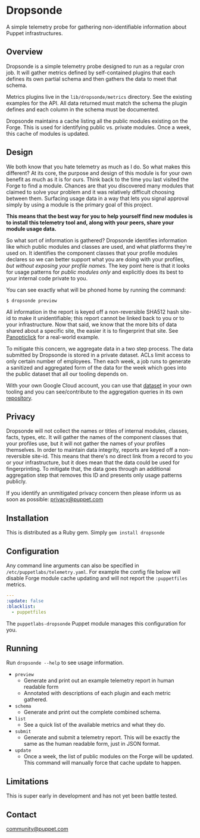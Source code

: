 # Dropsonde

A simple telemetry probe for gathering non-identifiable information about Puppet
infrastructures.


## Overview

Dropsonde is a simple telemetry probe designed to run as a regular cron job. It
will gather metrics defined by self-contained plugins that each defines its own
partial schema and then gathers the data to meet that schema.

Metrics plugins live in the `lib/dropsonde/metrics` directory. See the existing
examples for the API. All data returned must match the schema the plugin defines
and each column in the schema must be documented.

Dropsonde maintains a cache listing all the public modules existing on the Forge.
This is used for identifying public vs. private modules. Once a week, this cache
of modules is updated.


## Design

We both know that you hate telemetry as much as I do. So what makes this different?
At its core, the purpose and design of this module is for your own benefit as much
as it is for ours. Think back to the time you last visited the Forge to find a
module. Chances are that you discovered many modules that claimed to solve your
problem and it was relatively difficult choosing between them. Surfacing usage
data in a way that lets you signal approval simply by using a module is the
primary goal of this project.

**This means that the best way for you to help yourself find new modules is to
install this telemetry tool and, along with your peers, share your module usage
data.**

So what sort of information is gathered? Dropsonde identifies information like
which public modules and classes are used, and what platforms they're used on.
It identifies the component classes that your profile modules declares so we can
better support what you are doing with your profiles, *but without exposing your
profile names.* The key point here is that it looks for usage patterns for *public
modules only* and explicitly does its best to your internal code private to you.

You can see exactly what will be phoned home by running the command:

```
$ dropsonde preview
```

All information in the report is keyed off a non-reversible SHA512 hash site-id
to make it unidentifiable; this report cannot be linked back to you or to your
infrastructure. Now that said, we know that the more bits of data shared about a
specific site, the easier it is to fingerprint that site. See
[Panopticlick](https://panopticlick.eff.org) for a real-world example.

To mitigate this concern, we aggregate data in a two step process. The data
submitted by Dropsonde is stored in a private dataset. ACLs limit access to only
certain number of employees. Then each week, a job runs to generate a sanitized
and aggregated form of the data for the week which goes into the public dataset
that all our tooling depends on.

With your own Google Cloud account, you can use that [dataset](https://console.cloud.google.com/bigquery?project=puppetlabs.com:api-project-53122606061)
in your own tooling and you can see/contribute to the aggregation queries in its
own [repository](https://github.com/puppetlabs/dropsonde-aggregation).


## Privacy

Dropsonde will not collect the names or titles of internal modules, classes,
facts, types, etc. It will gather the names of the component classes that your
profiles use, but it will not gather the names of your profiles themselves. In
order to maintain data integrity, reports are keyed off a non-reversible site-id.
This means that there's no direct link from a record to you or your infrastructure,
but it does mean that the data could be used for fingerprinting. To mitigate that,
the data goes through an additional aggregation step that removes this ID and
presents only usage patterns publicly.

If you identify an unmitigated privacy concern then please inform us as soon as
possible: [privacy@puppet.com](mailto:privacy@puppet.com)


## Installation

This is distributed as a Ruby gem. Simply `gem install dropsonde`


## Configuration

Any command line arguments can also be specified in `/etc/puppetlabs/telemetry.yaml`.
For example the config file below will disable Forge module cache updating and
will not report the `:puppetfiles` metrics.


``` yaml
---
:update: false
:blacklist:
  - puppetfiles
```

The `puppetlabs-dropsonde` Puppet module manages this configuration for you.


## Running

Run `dropsonde --help` to see usage information.

* `preview`
    * Generate and print out an example telemetry report in human readable form
    * Annotated with descriptions of each plugin and each metric gathered.
* `schema`
    * Generate and print out the complete combined schema.
* `list`
    * See a quick list of the available metrics and what they do.
* `submit`
    * Generate and submit a telemetry report. This will be exactly the same as
      the human readable form, just in JSON format.
* `update`
    * Once a week, the list of public modules on the Forge will be updated. This
      command will manually force that cache update to happen.


## Limitations

This is super early in development and has not yet been battle tested.


Contact
-------

community@puppet.com

